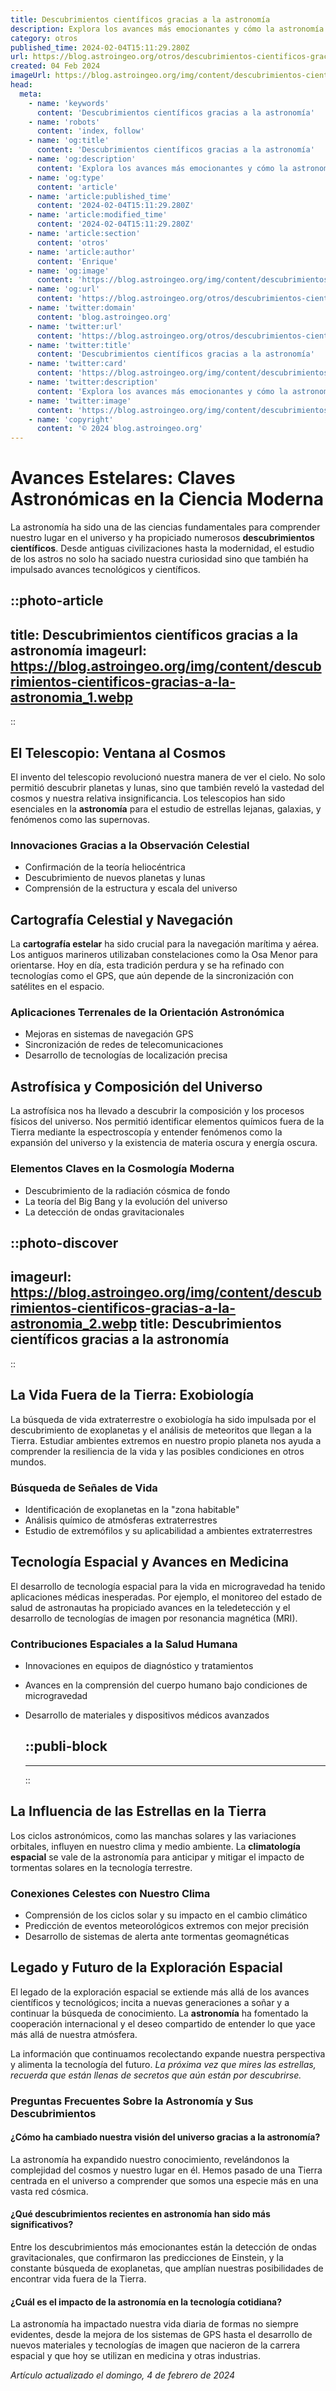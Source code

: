 ```yaml
---
title: Descubrimientos científicos gracias a la astronomía
description: Explora los avances más emocionantes y cómo la astronomía ha ampliado nuestro conocimiento universal. ¡Descubre ciencia estelar hoy!
category: otros
published_time: 2024-02-04T15:11:29.280Z
url: https://blog.astroingeo.org/otros/descubrimientos-cientificos-gracias-a-la-astronomia
created: 04 Feb 2024
imageUrl: https://blog.astroingeo.org/img/content/descubrimientos-cientificos-gracias-a-la-astronomia_1.webp
head:
  meta:
    - name: 'keywords'
      content: 'Descubrimientos científicos gracias a la astronomía'
    - name: 'robots'
      content: 'index, follow'
    - name: 'og:title'
      content: 'Descubrimientos científicos gracias a la astronomía'
    - name: 'og:description'
      content: 'Explora los avances más emocionantes y cómo la astronomía ha ampliado nuestro conocimiento universal. ¡Descubre ciencia estelar hoy!'
    - name: 'og:type'
      content: 'article'
    - name: 'article:published_time'
      content: '2024-02-04T15:11:29.280Z'
    - name: 'article:modified_time'
      content: '2024-02-04T15:11:29.280Z'
    - name: 'article:section'
      content: 'otros'
    - name: 'article:author'
      content: 'Enrique'
    - name: 'og:image'
      content: 'https://blog.astroingeo.org/img/content/descubrimientos-cientificos-gracias-a-la-astronomia_1.webp'
    - name: 'og:url'
      content: 'https://blog.astroingeo.org/otros/descubrimientos-cientificos-gracias-a-la-astronomia'
    - name: 'twitter:domain'
      content: 'blog.astroingeo.org'
    - name: 'twitter:url'
      content: 'https://blog.astroingeo.org/otros/descubrimientos-cientificos-gracias-a-la-astronomia'
    - name: 'twitter:title'
      content: 'Descubrimientos científicos gracias a la astronomía'
    - name: 'twitter:card'
      content: 'https://blog.astroingeo.org/img/content/descubrimientos-cientificos-gracias-a-la-astronomia_1.webp'
    - name: 'twitter:description'
      content: 'Explora los avances más emocionantes y cómo la astronomía ha ampliado nuestro conocimiento universal. ¡Descubre ciencia estelar hoy!'
    - name: 'twitter:image'
      content: 'https://blog.astroingeo.org/img/content/descubrimientos-cientificos-gracias-a-la-astronomia_1.webp'
    - name: 'copyright'
      content: '© 2024 blog.astroingeo.org'
---
```

# Avances Estelares: Claves Astronómicas en la Ciencia Moderna

La astronomía ha sido una de las ciencias fundamentales para comprender nuestro lugar en el universo y ha propiciado numerosos **descubrimientos científicos**. Desde antiguas civilizaciones hasta la modernidad, el estudio de los astros no solo ha saciado nuestra curiosidad sino que también ha impulsado avances tecnológicos y científicos.


::photo-article
---
title: Descubrimientos científicos gracias a la astronomía
imageurl: https://blog.astroingeo.org/img/content/descubrimientos-cientificos-gracias-a-la-astronomia_1.webp
---
::


## El Telescopio: Ventana al Cosmos
El invento del telescopio revolucionó nuestra manera de ver el cielo. No solo permitió descubrir planetas y lunas, sino que también reveló la vastedad del cosmos y nuestra relativa insignificancia. Los telescopios han sido esenciales en la **astronomía** para el estudio de estrellas lejanas, galaxias, y fenómenos como las supernovas.

### Innovaciones Gracias a la Observación Celestial
- Confirmación de la teoría heliocéntrica
- Descubrimiento de nuevos planetas y lunas
- Comprensión de la estructura y escala del universo

## Cartografía Celestial y Navegación
La **cartografía estelar** ha sido crucial para la navegación marítima y aérea. Los antiguos marineros utilizaban constelaciones como la Osa Menor para orientarse. Hoy en día, esta tradición perdura y se ha refinado con tecnologías como el GPS, que aún depende de la sincronización con satélites en el espacio.

### Aplicaciones Terrenales de la Orientación Astronómica
- Mejoras en sistemas de navegación GPS
- Sincronización de redes de telecomunicaciones
- Desarrollo de tecnologías de localización precisa

## Astrofísica y Composición del Universo
La astrofísica nos ha llevado a descubrir la composición y los procesos físicos del universo. Nos permitió identificar elementos químicos fuera de la Tierra mediante la espectroscopía y entender fenómenos como la expansión del universo y la existencia de materia oscura y energía oscura.

### Elementos Claves en la Cosmología Moderna
- Descubrimiento de la radiación cósmica de fondo
- La teoría del Big Bang y la evolución del universo
- La detección de ondas gravitacionales


::photo-discover
---
imageurl: https://blog.astroingeo.org/img/content/descubrimientos-cientificos-gracias-a-la-astronomia_2.webp
title: Descubrimientos científicos gracias a la astronomía
---
::


## La Vida Fuera de la Tierra: Exobiología
La búsqueda de vida extraterrestre o exobiología ha sido impulsada por el descubrimiento de exoplanetas y el análisis de meteoritos que llegan a la Tierra. Estudiar ambientes extremos en nuestro propio planeta nos ayuda a comprender la resiliencia de la vida y las posibles condiciones en otros mundos.

### Búsqueda de Señales de Vida
- Identificación de exoplanetas en la "zona habitable"
- Análisis químico de atmósferas extraterrestres
- Estudio de extremófilos y su aplicabilidad a ambientes extraterrestres

## Tecnología Espacial y Avances en Medicina
El desarrollo de tecnología espacial para la vida en microgravedad ha tenido aplicaciones médicas inesperadas. Por ejemplo, el monitoreo del estado de salud de astronautas ha propiciado avances en la teledetección y el desarrollo de tecnologías de imagen por resonancia magnética (MRI).

### Contribuciones Espaciales a la Salud Humana
- Innovaciones en equipos de diagnóstico y tratamientos
- Avances en la comprensión del cuerpo humano bajo condiciones de microgravedad
- Desarrollo de materiales y dispositivos médicos avanzados


  ::publi-block
  ---
  ---
  ::
  
  
## La Influencia de las Estrellas en la Tierra
Los ciclos astronómicos, como las manchas solares y las variaciones orbitales, influyen en nuestro clima y medio ambiente. La **climatología espacial** se vale de la astronomía para anticipar y mitigar el impacto de tormentas solares en la tecnología terrestre.

### Conexiones Celestes con Nuestro Clima
- Comprensión de los ciclos solar y su impacto en el cambio climático
- Predicción de eventos meteorológicos extremos con mejor precisión
- Desarrollo de sistemas de alerta ante tormentas geomagnéticas

## **Legado y Futuro de la Exploración Espacial**
El legado de la exploración espacial se extiende más allá de los avances científicos y tecnológicos; incita a nuevas generaciones a soñar y a continuar la búsqueda de conocimiento. La **astronomía** ha fomentado la cooperación internacional y el deseo compartido de entender lo que yace más allá de nuestra atmósfera.

La información que continuamos recolectando expande nuestra perspectiva y alimenta la tecnología del futuro. *La próxima vez que mires las estrellas, recuerda que están llenas de secretos que aún están por descubrirse.*

### Preguntas Frecuentes Sobre la Astronomía y Sus Descubrimientos
#### ¿Cómo ha cambiado nuestra visión del universo gracias a la astronomía?
La astronomía ha expandido nuestro conocimiento, revelándonos la complejidad del cosmos y nuestro lugar en él. Hemos pasado de una Tierra centrada en el universo a comprender que somos una especie más en una vasta red cósmica.

#### ¿Qué descubrimientos recientes en astronomía han sido más significativos?
Entre los descubrimientos más emocionantes están la detección de ondas gravitacionales, que confirmaron las predicciones de Einstein, y la constante búsqueda de exoplanetas, que amplían nuestras posibilidades de encontrar vida fuera de la Tierra.

#### ¿Cuál es el impacto de la astronomía en la tecnología cotidiana?
La astronomía ha impactado nuestra vida diaria de formas no siempre evidentes, desde la mejora de los sistemas de GPS hasta el desarrollo de nuevos materiales y tecnologías de imagen que nacieron de la carrera espacial y que hoy se utilizan en medicina y otras industrias.

_Artículo actualizado el domingo, 4 de febrero de 2024_